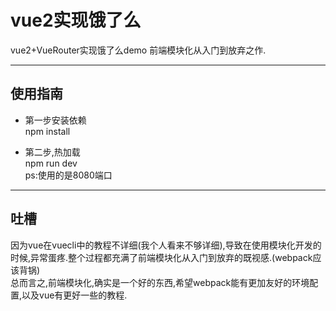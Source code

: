 # vue2实现饿了么

vue2+VueRouter实现饿了么demo
前端模块化从入门到放弃之作.
___
## 使用指南

- 第一步安装依赖<br>
 npm install

- 第二步,热加载<br>
npm run dev<br>
ps:使用的是8080端口
___
## 吐槽
因为vue在vuecli中的教程不详细(我个人看来不够详细),导致在使用模块化开发的时候,异常蛋疼.整个过程都充满了前端模块化从入门到放弃的既视感.(webpack应该背锅)<br>
总而言之,前端模块化,确实是一个好的东西,希望webpack能有更加友好的环境配置,以及vue有更好一些的教程.
